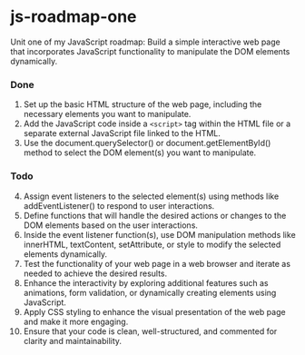 # js-roadmap-one
Unit one of my JavaScript roadmap: Build a simple interactive web page that incorporates JavaScript functionality to manipulate the DOM elements dynamically.

### Done
1. Set up the basic HTML structure of the web page, including the necessary elements you want to manipulate. 
2. Add the JavaScript code inside a `<script>` tag within the HTML file or a separate external JavaScript file linked to the HTML.
3. Use the document.querySelector() or document.getElementById() method to select the DOM element(s) you want to manipulate.

### Todo
4. Assign event listeners to the selected element(s) using methods like addEventListener() to respond to user interactions.
5. Define functions that will handle the desired actions or changes to the DOM elements based on the user interactions.
6. Inside the event listener function(s), use DOM manipulation methods like innerHTML, textContent, setAttribute, or style to modify the selected elements dynamically.
7. Test the functionality of your web page in a web browser and iterate as needed to achieve the desired results.
8. Enhance the interactivity by exploring additional features such as animations, form validation, or dynamically creating elements using JavaScript.
9. Apply CSS styling to enhance the visual presentation of the web page and make it more engaging.
10. Ensure that your code is clean, well-structured, and commented for clarity and maintainability.
